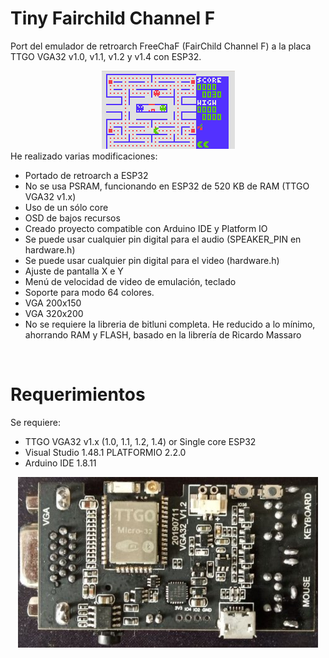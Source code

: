 
# Tiny Fairchild Channel F
Port del emulador de retroarch FreeChaF (FairChild Channel F) a la placa TTGO VGA32 v1.0, v1.1, v1.2 y v1.4 con ESP32.
<br>
<center><img src='https://raw.githubusercontent.com/rpsubc8/ESP32TinyFairChild/main/preview/pacman.gif'></center>
He realizado varias modificaciones:
<ul>
 <li>Portado de retroarch a ESP32</li>
 <li>No se usa PSRAM, funcionando en ESP32 de 520 KB de RAM (TTGO VGA32 v1.x)</li> 
 <li>Uso de un sólo core</li>
 <li>OSD de bajos recursos</li>
 <li>Creado proyecto compatible con Arduino IDE y Platform IO</li>
 <li>Se puede usar cualquier pin digital para el audio (SPEAKER_PIN en hardware.h)</li>
 <li>Se puede usar cualquier pin digital para el video (hardware.h)</li>
 <li>Ajuste de pantalla X e Y</li>
 <li>Menú de velocidad de video de emulación, teclado</li>
 <li>Soporte para modo 64 colores.</li>   
 <li>VGA 200x150</li>
 <li>VGA 320x200</li>
 <li>No se requiere la libreria de bitluni completa. He reducido a lo mínimo, ahorrando RAM y FLASH, basado en la librería de Ricardo Massaro</li>
</ul> 


<br>
<h1>Requerimientos</h1>
Se requiere:
 <ul>
  <li>TTGO VGA32 v1.x (1.0, 1.1, 1.2, 1.4) or Single core ESP32</li>
  <li>Visual Studio 1.48.1 PLATFORMIO 2.2.0</li>
  <li>Arduino IDE 1.8.11</li>
 </ul>
<center><img src='https://raw.githubusercontent.com/rpsubc8/ESP32TinyFairChild/main/preview/ttgovga32v12.jpg'></center>
<br>
